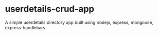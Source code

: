 # userdetails-crud-app

A simple userdetails directory app built using nodejs, express, mongoose, express-handlebars.
